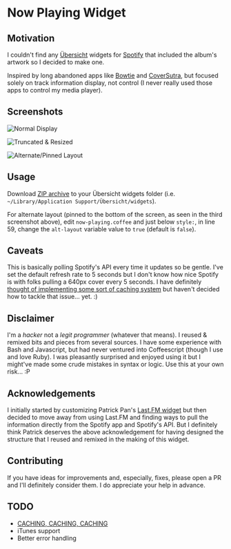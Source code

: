 # Now Playing Widget

## Motivation
I couldn't find any [Übersicht](http://tracesof.net/uebersicht/) widgets 
for [Spotify](https://www.spotify.com) that included the album's artwork so
I decided to make one.

Inspired by long abandoned apps like [Bowtie](http://bowtieapp.com/) and
[CoverSutra](http://sophiestication.com/coversutra/), but focused solely
on track information display, not control (I never really used those apps
to control my media player).


## Screenshots
![Normal Display](http://raw.github.com/levifig/now-playing.widget/master/screenshot.png)

![Truncated & Resized](http://raw.github.com/levifig/now-playing.widget/master/screenshot-2.png)

![Alternate/Pinned Layout](http://raw.github.com/levifig/now-playing.widget/master/screenshot-3.png)


## Usage
Download [ZIP archive](https://github.com/levifig/now-playing.widget/archive/master.zip) to your Übersicht widgets folder (i.e. `~/Library/Application Support/Übersicht/widgets`).

For alternate layout (pinned to the bottom of the screen, as seen in the third screenshot above), edit `now-playing.coffee` and just below `style:`, in line 59, change the `alt-layout` variable value to `true` (default is `false`).


## Caveats
This is basically polling Spotify's API every time it updates so be gentle.
I've set the default refresh rate to 5 seconds but I don't know how nice
Spotify is with folks pulling a 640px cover every 5 seconds. I have definitely
[thought of implementing some sort of caching system](https://github.com/levifig/now-playing.widget/issues/2)
but haven't decided how to tackle that issue... yet. :)


## Disclaimer
I'm a _hacker_ not a _legit programmer_ (whatever that means). I reused &
remixed bits and pieces from several sources. I have some experience with
Bash and Javascript, but had never ventured into Coffeescript (though I
use and love Ruby). I was pleasantly surprised and enjoyed using it
but I might've made some crude mistakes in syntax or logic. Use this
at your own risk... :P


## Acknowledgements
I initially started by customizing Patrick Pan's
[Last.FM widget](http://tracesof.net/uebersicht-widgets/#lastfm) but then
decided to move away from using Last.FM and finding ways to pull the information
directly from the Spotify app and Spotify's API. But I definitely think Patrick
deserves the above acknowledgement for having designed the structure that I
reused and remixed in the making of this widget.


## Contributing
If you have ideas for improvements and, especially, fixes, please open a PR
and I'll definitely consider them. I do appreciate your help in advance.


## TODO
- [CACHING, CACHING, CACHING](https://github.com/levifig/now-playing.widget/issues/2)
- iTunes support
- Better error handling
